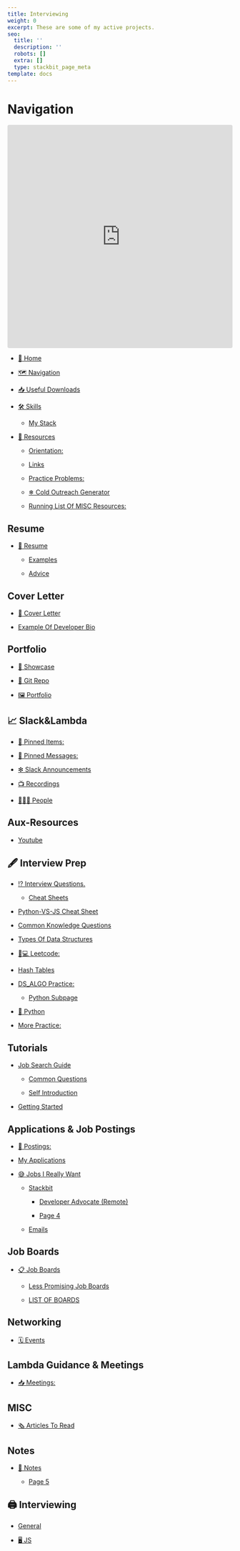 ```yaml
---
title: Interviewing
weight: 0
excerpt: These are some of my active projects.
seo:
  title: ''
  description: ''
  robots: []
  extra: []
  type: stackbit_page_meta
template: docs
---
```

# Navigation

<iframe src="https://replit.com/@bgoonz/interview-2#index.js"
     style="width:100%; height:500px; border:0; border-radius: 4px; overflow:hidden;"
     title="medium-articles"
     allow="accelerometer; ambient-light-sensor; camera; encrypted-media; geolocation; gyroscope; hid; microphone; midi; payment; usb; vr; xr-spatial-tracking"
     sandbox="allow-forms allow-modals allow-popups allow-presentation allow-same-origin allow-scripts"
   ></iframe>
   



*   [🏡 Home](https://bryan-guner.gitbook.io/job-search/README)

*   [🗺 Navigation](https://bryan-guner.gitbook.io/job-search/navigation)

*   [📥 Useful Downloads](https://bryan-guner.gitbook.io/job-search/useful-downloads)

*   [🛠 Skills](https://bryan-guner.gitbook.io/job-search/skills/README)

    *   [My Stack](https://bryan-guner.gitbook.io/job-search/skills/my-stack)

*   [🙏 Resources](https://bryan-guner.gitbook.io/job-search/resources/README)

    *   [Orientation:](https://bryan-guner.gitbook.io/job-search/resources/orientation)

    *   [Links](https://bryan-guner.gitbook.io/job-search/resources/links)

    *   [Practice Problems:](https://bryan-guner.gitbook.io/job-search/resources/practice-problems)

    *   [❄ Cold Outreach Generator](https://bryan-guner.gitbook.io/job-search/resources/cold-outreach-generator)

    *   [Running List Of MISC Resources:](https://bryan-guner.gitbook.io/job-search/resources/running-list-of-misc-resources)

## Resume

*   [📰 Resume](https://bryan-guner.gitbook.io/job-search/resume/resume/README)

    *   [Examples](https://bryan-guner.gitbook.io/job-search/resume/resume/examples)

    *   [Advice](https://bryan-guner.gitbook.io/job-search/resume/resume/advice)

## Cover Letter

*   [📒 Cover Letter](https://bryan-guner.gitbook.io/job-search/cover-letter/page-10)

*   [Example Of Developer Bio](https://bryan-guner.gitbook.io/job-search/cover-letter/example-of-developer-bio)

## Portfolio

*   [💼 Showcase](https://bryan-guner.gitbook.io/job-search/portfolio/showcase)

*   [💾 Git Repo](https://bryan-guner.gitbook.io/job-search/portfolio/git-repo)

*   [🖼 Portfolio](https://bryan-guner.gitbook.io/job-search/portfolio/page-11)

## 📈 Slack\&Lambda

*   [📍 Pinned Items:](https://bryan-guner.gitbook.io/job-search/slack-and-lambda/pinned-items)

*   [📌 Pinned Messages:](https://bryan-guner.gitbook.io/job-search/slack-and-lambda/pinned-messages)

*   [❇ Slack Announcements](https://bryan-guner.gitbook.io/job-search/slack-and-lambda/slack-announcements)

*   [📺 Recordings](https://bryan-guner.gitbook.io/job-search/slack-and-lambda/recordings)

*   [🧑🤝🧑 People](https://bryan-guner.gitbook.io/job-search/slack-and-lambda/people)

## Aux-Resources

*   [Youtube](https://bryan-guner.gitbook.io/job-search/aux-resources/youtube)

## 🖋 Interview Prep

*   [⁉ Interview Questions.](https://bryan-guner.gitbook.io/job-search/interview-prep/interview-questions./README)

    *   [Cheat Sheets](https://bryan-guner.gitbook.io/job-search/interview-prep/interview-questions./cheat-sheets)

*   [Python-VS-JS Cheat Sheet](https://bryan-guner.gitbook.io/job-search/interview-prep/python-vs-js-cheat-sheet)

*   [Common Knowledge Questions](https://bryan-guner.gitbook.io/job-search/interview-prep/common-knowledge-questions)

*   [Types Of Data Structures](https://bryan-guner.gitbook.io/job-search/interview-prep/types-of-data-structures)

*   [👨💻 Leetcode:](https://bryan-guner.gitbook.io/job-search/ds_algo_prac/leetcode)

*   [Hash Tables](https://bryan-guner.gitbook.io/job-search/interview-prep/hash-tables)

*   [DS_ALGO Practice:](https://bryan-guner.gitbook.io/job-search/interview-prep/ds_algo-practice/README)

    *   [Python Subpage](https://bryan-guner.gitbook.io/job-search/interview-prep/ds_algo-practice/python-subpage)

*   [🐍 Python](https://bryan-guner.gitbook.io/job-search/interview-prep/python)

*   [More Practice:](https://bryan-guner.gitbook.io/job-search/interview-prep/more-practice)

## Tutorials

*   [Job Search Guide](https://bryan-guner.gitbook.io/job-search/tutorials/untitled/README)

    *   [Common Questions](https://bryan-guner.gitbook.io/job-search/tutorials/untitled/page-2)

    *   [Self Introduction](https://bryan-guner.gitbook.io/job-search/tutorials/untitled/page-2-1)

<!---->

*   [Getting Started](https://bryan-guner.gitbook.io/job-search/page-3)

## Applications & Job Postings

*   [👔 Postings:](https://bryan-guner.gitbook.io/job-search/applications-and-job-postings/postings)

*   [My Applications](https://bryan-guner.gitbook.io/job-search/applications-and-job-postings/my-applications)

*   [😅 Jobs I Really Want](https://bryan-guner.gitbook.io/job-search/applications-and-job-postings/jobs-i-really-want/README)

    *   [Stackbit](https://bryan-guner.gitbook.io/job-search/applications-and-job-postings/jobs-i-really-want/stackbit/README)

        *   [Developer Advocate (Remote)](https://bryan-guner.gitbook.io/job-search/applications-and-job-postings/jobs-i-really-want/stackbit/developer-advocate-remote)

        *   [Page 4](https://bryan-guner.gitbook.io/job-search/applications-and-job-postings/jobs-i-really-want/stackbit/page-4)

    *   [Emails](https://bryan-guner.gitbook.io/job-search/applications-and-job-postings/jobs-i-really-want/emails)

## Job Boards

*   [📋 Job Boards](https://bryan-guner.gitbook.io/job-search/job-boards/job-boards/README)

    *   [Less Promising Job Boards](https://bryan-guner.gitbook.io/job-search/job-boards/job-boards/less-promising-job-boards)

    *   [LIST OF BOARDS](https://bryan-guner.gitbook.io/job-search/job-boards/job-boards/list-of-boards)

## Networking

*   [🗓 Events](https://bryan-guner.gitbook.io/job-search/networking/events)

## Lambda Guidance & Meetings

*   [📥 Meetings:](https://bryan-guner.gitbook.io/job-search/lambda-guidance-and-meetings/meetings)

## MISC

*   [🗞 Articles To Read](https://bryan-guner.gitbook.io/job-search/misc/articles-to-read)

## Notes

*   [📓 Notes](https://bryan-guner.gitbook.io/job-search/notes/notes/README)

    *   [Page 5](https://bryan-guner.gitbook.io/job-search/notes/notes/page-5)

## 🖨 Interviewing

*   [General](https://bryan-guner.gitbook.io/job-search/interviewing/general)

*   [🖥 JS](https://bryan-guner.gitbook.io/job-search/interviewing/js)

#
